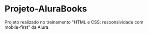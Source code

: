 # Projeto-AluraBooks
Projeto realizado no treinamento "HTML e CSS: responsividade com mobile-first" da Alura.
